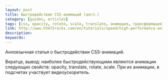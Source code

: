 ```yaml
---
layout: post
title: Быстродействие CSS-анимаций (англ.)
category: [guides, articles]
tags: [css, opacity, rotate, scale, translate, анимация, трансформация]
link: http://www.html5rocks.com/en/tutorials/speed/high-performance-animations/
description:
keywords:
---
```


<p>Анлоязычная статья о быстродействии CSS-анимаций.</p>
<p>Вкратце, вывод: наиболее быстродействующими являются анимации следующих свойств: opacity, translate, rotate, scale. При их анимации, в подсчетах участвует видеоускоритель.</p>
